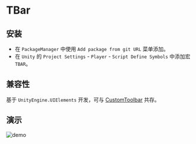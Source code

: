 # TBar
## 安装
- 在 `PackageManager` 中使用 `Add package from git URL` 菜单添加。
- 在 `Unity` 的 `Project Settings` - `Player` - `Script Define Symbols` 中添加宏 `TBAR`。
## 兼容性
基于 `UnityEngine.UIElements` 开发，可与 [CustomToolbar](https://github.com/smkplus/CustomToolbar) 共存。

## 演示
![demo](https://ice.frostsky.com/2024/11/15/1632b43df932e4663887892fb93c4ea5.gif)

